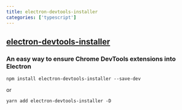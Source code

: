 ```yaml
---
title: electron-devtools-installer
categories: ['typescript']
---
```

## [electron-devtools-installer](https://github.com/MarshallOfSound/electron-devtools-installer)

### An easy way to ensure Chrome DevTools extensions into Electron


```
npm install electron-devtools-installer --save-dev
```
or
```
yarn add electron-devtools-installer -D
```
